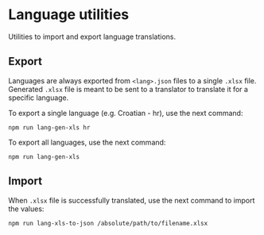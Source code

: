 # Language utilities

Utilities to import and export language translations.

## Export

Languages are always exported from `<lang>.json` files to a single `.xlsx` file. Generated `.xlsx` file is meant to be
sent to a translator to translate it for a specific language.

To export a single language (e.g. Croatian - hr), use the next command:

```shell
npm run lang-gen-xls hr
```

To export all languages, use the next command:

```shell
npm run lang-gen-xls
```

## Import

When `.xlsx` file is successfully translated, use the next command to import the values:

```shell
npm run lang-xls-to-json /absolute/path/to/filename.xlsx
```
